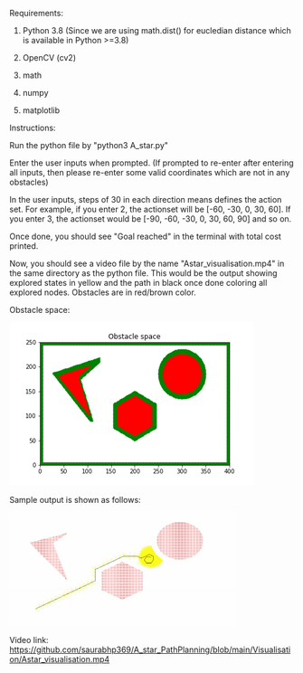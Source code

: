 Requirements:

1) Python 3.8 (Since we are using math.dist() for eucledian distance which is available in Python >=3.8)

2) OpenCV (cv2)

3) math

4) numpy

5) matplotlib

Instructions:

Run the python file by "python3 A_star.py"

Enter the user inputs when prompted. (If prompted to re-enter after entering all inputs, then please re-enter some valid coordinates which are not in any obstacles)

In the user inputs, steps of 30 in each direction means defines the action set. For example, if you enter 2, the actionset will be [-60, -30, 0, 30, 60]. If you enter 3, the actionset would be  [-90, -60, -30, 0, 30, 60, 90] and so on.
	
Once done, you should see "Goal reached" in the terminal with total cost printed. 
	
Now, you should see a video file by the name "Astar_visualisation.mp4" in the same directory as the python file. This would be the output showing explored states in yellow and the path in black once done coloring all explored nodes. Obstacles are in red/brown color.
	
Obstacle space:

<img src="https://github.com/saurabhp369/A_star_PathPlanning/blob/main/Visualisation/Obstacle_space.png">
	
Sample output is shown as follows:

<img src="https://github.com/saurabhp369/A_star_PathPlanning/blob/main/Visualisation/A_star.png" width = "400" height = "200">

Video link: https://github.com/saurabhp369/A_star_PathPlanning/blob/main/Visualisation/Astar_visualisation.mp4

